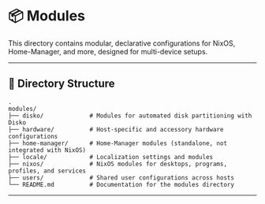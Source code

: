 # 📦 Modules

This directory contains modular, declarative configurations for NixOS, Home-Manager, and more, designed for multi-device setups.

______________________________________________________________________

## 📂 Directory Structure

```plaintext
.
modules/
├── disko/             # Modules for automated disk partitioning with Disko
├── hardware/          # Host-specific and accessory hardware configurations
├── home-manager/      # Home-Manager modules (standalone, not integrated with NixOS)
├── locale/            # Localization settings and modules
├── nixos/             # NixOS modules for desktops, programs, profiles, and services
├── users/             # Shared user configurations across hosts
└── README.md          # Documentation for the modules directory
```

______________________________________________________________________
